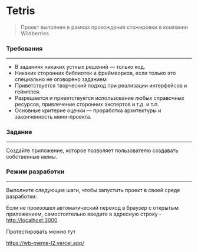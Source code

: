 # **Tetris**

> Проект выполнен в рамках прохождения стажировки в компании Wildberries.

### **Требования**
***
* В заданиях никаких устных решений — только код.
* Никаких сторонних библиотек и фреймворков, если только это специально не оговорено заданием
* Приветствуется творческий подход при реализации интерфейсов и геймплея.
* Разрешается и приветствуется использование любых справочных ресурсов, привлечение сторонних экспертов и т.д. и т.п.
* Основные критерие оценки — проработка архитектуры и законченность мини-проекта.

### **Задание**
***
Создайте приложение, которое позволяет пользователю создавать собственные мемы. 

### **Режим разработки**
***
Выполните следующие шаги, чтобы запустить проект в своей среде разработки:

Если не произошел автоматический переход в браузер с открытым приложением, самостоятельно введите в адресную строку -  [http://localhost:3000](http://localhost:3000)


Протестировать можно тут

https://wb-meme-l2.vercel.app/
